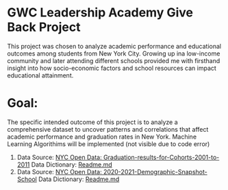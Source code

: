 # GWC Leadership Academy Give Back Project
 This project was chosen to analyze academic performance and educational outcomes among students from New York City. Growing up ina low-income community and later attending different schools provided me with firsthand insight into how socio-economic factors and school resources can impact educational attainment. 

# Goal:
 The specific intended outcome of this project is to analyze a comprehensive dataset to uncover patterns and correlations that affect academic performance and graduation rates in New York. Machine Learning Algorithims will be implemented (not visible due to code error)

1. Data Source: [NYC Open Data: Graduation-results-for-Cohorts-2001-to-2011](https://data.cityofnewyork.us/Education/Graduation-results-for-Cohorts-2001-to-2011-Classe/9vpe-8zuf/about_data)
Data Dictionary: [Readme.md](https://github.com/nicolerodriguez16/gwcla/blob/main/data%20dictionary/DOE_Graduations_Results_Data_Dictionary.xlsx)
2. Data Source: [NYC Open Data: 2020-2021-Demographic-Snapshot-School](https://data.cityofnewyork.us/Education/2020-2021-Demographic-Snapshot-School/vmmu-wj3w/about_data)
Data Dictionary: [Readme.md](https://github.com/nicolerodriguez16/gwcla/blob/main/data%20dictionary/2019-2020_Demographic_Snapshot_-_School_DD.xlsx)
